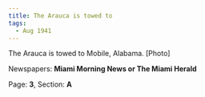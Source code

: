 ```yaml
---  
title: The Arauca is towed to  
tags:  
  - Aug 1941  
---  
```

  
The Arauca is towed to Mobile, Alabama. [Photo]  
  
Newspapers: **Miami Morning News or The Miami Herald**  
  
Page: **3**, Section: **A** 
